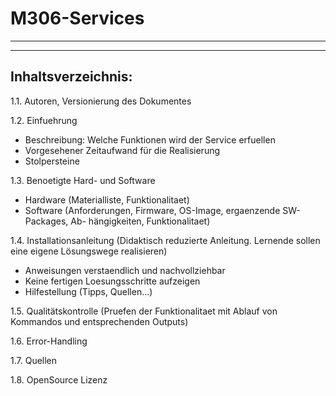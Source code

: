 # M306-Services
---
---

Inhaltsverzeichnis:
-------------------

1.1. Autoren, Versionierung des Dokumentes

1.2. Einfuehrung 
   - Beschreibung: Welche Funktionen wird der Service erfuellen
   - Vorgesehener Zeitaufwand für die Realisierung
   - Stolpersteine

1.3. Benoetigte Hard- und Software
   - Hardware (Materialliste, Funktionalitaet)
   - Software (Anforderungen, Firmware, OS-Image, ergaenzende SW-Packages, Ab-
	hängigkeiten, Funktionalitaet)

1.4. Installationsanleitung (Didaktisch reduzierte Anleitung. Lernende sollen eine
     eigene Lösungswege realisieren)
   - Anweisungen verstaendlich und nachvollziehbar
   - Keine fertigen Loesungsschritte aufzeigen
   - Hilfestellung (Tipps, Quellen...)

1.5. Qualitätskontrolle (Pruefen der Funktionalitaet mit Ablauf von Kommandos
	und entsprechenden Outputs)

1.6. Error-Handling 

1.7. Quellen

1.8. OpenSource Lizenz
